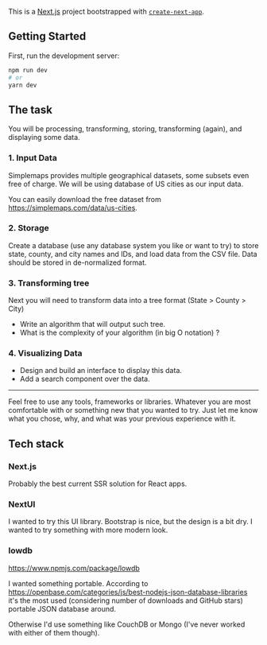 This is a [Next.js](https://nextjs.org/) project bootstrapped with [`create-next-app`](https://github.com/vercel/next.js/tree/canary/packages/create-next-app).

## Getting Started

First, run the development server:

```bash
npm run dev
# or
yarn dev
```
## The task

You will be processing, transforming, storing, transforming (again), and displaying some data.

### 1. Input Data

Simplemaps provides multiple geographical datasets, some subsets even free of charge. We will be using database of US cities as our input data.

You can easily download the free dataset from https://simplemaps.com/data/us-cities.


### 2. Storage

Create a database (use any database system you like or want to try) to store state, county, and city names and IDs, and load data from the CSV file.
Data should be stored in de-normalized format.

### 3. Transforming tree

Next you will need to transform data into a tree format (State > County > City)

* Write an algorithm that will output such tree.
* What is the complexity of your algorithm (in big O notation) ?


### 4. Visualizing Data

* Design and build an interface to display this data.
* Add a search component over the data.

<hr/>

Feel free to use any tools, frameworks or libraries. Whatever you are most comfortable with or something new that you wanted to try. Just let me know what you chose, why, and what was your previous experience with it.


## Tech stack

### Next.js
Probably the best current SSR solution for React apps.

### NextUI
I wanted to try this UI library. Bootstrap is nice, but the design is a bit dry. I wanted to try something with more modern look.

### lowdb
https://www.npmjs.com/package/lowdb

I wanted something portable. According to https://openbase.com/categories/js/best-nodejs-json-database-libraries it's the most used (considering number of downloads and GitHub stars) portable JSON database around.

Otherwise I'd use something like CouchDB or Mongo (I've never worked with either of them though).
